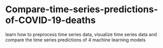 # Compare-time-series-predictions-of-COVID-19-deaths
learn how to preprocess time series data, visualize time series data and compare the time series predictions of 4 machine learning models
